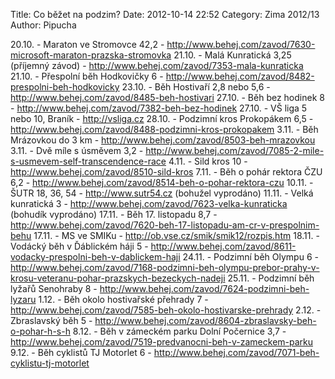 Title: Co běžet na podzim?
Date: 2012-10-14 22:52
Category: Zima 2012/13
Author: Pipucha

20.10. - Maraton ve Stromovce 42,2 - http://www.behej.com/zavod/7630-microsoft-maraton-prazska-stromovka
21.10. - Malá Kunratická 3,25 (příjemný závod) - http://www.behej.com/zavod/7353-mala-kunraticka
21.10. - Přespolní běh Hodkovičky 6 - http://www.behej.com/zavod/8482-prespolni-beh-hodkovicky
23.10. - Běh Hostivaří 2,8 nebo 5,6 - http://www.behej.com/zavod/8485-beh-hostivari
27.10. - Běh bez hodinek 8 - http://www.behej.com/zavod/7382-beh-bez-hodinek
27.10. - VŠ liga 5 nebo 10, Braník - http://vsliga.cz
28.10. - Podzimní kros Prokopákem 6,5 - http://www.behej.com/zavod/8488-podzimni-kros-prokopakem
3.11. - Běh Mrázovkou do 3 km - http://www.behej.com/zavod/8503-beh-mrazovkou
3.11. - Dvě míle s úsměvem 3,2 - http://www.behej.com/zavod/7085-2-mile-s-usmevem-self-transcendence-race
4.11. - Sild kros 10 - http://www.behej.com/zavod/8510-sild-kros
7.11. - Běh o pohár rektora ČZU 6,2 - http://www.behej.com/zavod/8514-beh-o-pohar-rektora-czu
10.11. - ŠUTR 18, 36, 54 - http://www.sutr54.cz (bohužel vyprodáno)
11.11. - Velká kunratická 3 - http://www.behej.com/zavod/7623-velka-kunraticka (bohudík vyprodáno)
17.11. - Běh 17. listopadu 8,7 - http://www.behej.com/zavod/7620-beh-17-listopadu-am-cr-v-prespolnim-behu
17.11. - MS ve SMIKu - http://ob.vse.cz/smik/smik12/rozpis.htm
18.11. - Vodácký běh v Ďáblickém háji 5 - http://www.behej.com/zavod/8611-vodacky-prespolni-beh-v-dablickem-haji
24.11. - Podzimní běh Olympu 6 - http://www.behej.com/zavod/7168-podzimni-beh-olympu-prebor-prahy-v-krosu-veteranu-pohar-prazskych-bezeckych-nadeji
25.11. - Podzimní běh lyžařů Senohraby 8 - http://www.behej.com/zavod/7624-podzimni-beh-lyzaru
1.12. - Běh okolo hostivařské přehrady 7 - http://www.behej.com/zavod/7585-beh-okolo-hostivarske-prehrady
2.12. - Zbraslavský běh 5 - http://www.behej.com/zavod/8604-zbraslavsky-beh-o-pohar-h-s-h
8.12. - Běh v zámeckém parku Dolní Počernice 3,7 - http://www.behej.com/zavod/7519-predvanocni-beh-v-zameckem-parku
9.12. - Běh cyklistů TJ Motorlet 6 - http://www.behej.com/zavod/7071-beh-cyklistu-tj-motorlet

